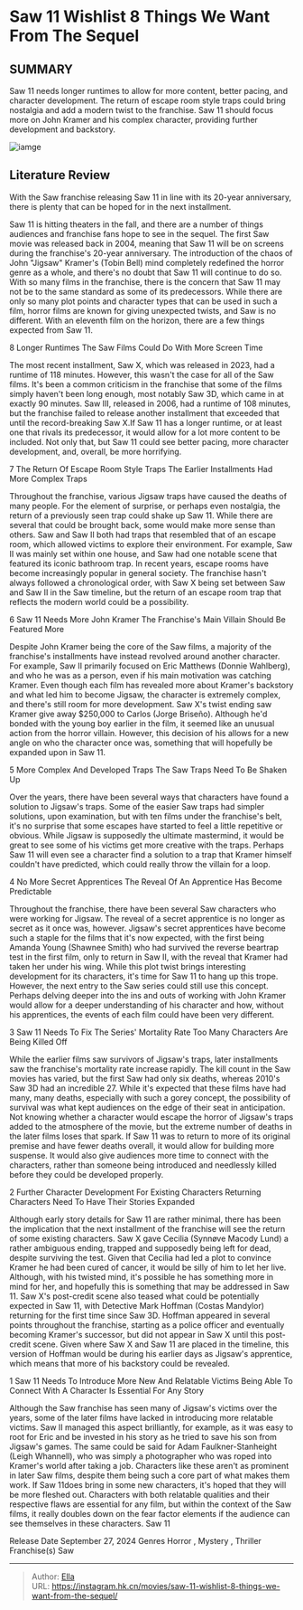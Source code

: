 # Saw 11 Wishlist 8 Things We Want From The Sequel


## SUMMARY 


 Saw 11 needs longer runtimes to allow for more content, better pacing, and character development. 
 The return of escape room style traps could bring nostalgia and add a modern twist to the franchise. 
 Saw 11 should focus more on John Kramer and his complex character, providing further development and backstory. 

![iamge](https://static1.srcdn.com/wordpress/wp-content/uploads/2024/01/saw-11-wishlist-wants-sequel.jpg)

## Literature Review

With the Saw franchise releasing Saw 11 in line with its 20-year anniversary, there is plenty that can be hoped for in the next installment.




Saw 11 is hitting theaters in the fall, and there are a number of things audiences and franchise fans hope to see in the sequel. The first Saw movie was released back in 2004, meaning that Saw 11 will be on screens during the franchise&#39;s 20-year anniversary. The introduction of the chaos of John &#34;Jigsaw&#34; Kramer&#39;s (Tobin Bell) mind completely redefined the horror genre as a whole, and there&#39;s no doubt that Saw 11 will continue to do so.
With so many films in the franchise, there is the concern that Saw 11 may not be to the same standard as some of its predecessors. While there are only so many plot points and character types that can be used in such a film, horror films are known for giving unexpected twists, and Saw is no different. With an eleventh film on the horizon, there are a few things expected from Saw 11. 









 








 8  Longer Runtimes 
The Saw Films Could Do With More Screen Time
        

The most recent installment, Saw X, which was released in 2023, had a runtime of 118 minutes. However, this wasn&#39;t the case for all of the Saw films. It&#39;s been a common criticism in the franchise that some of the films simply haven&#39;t been long enough, most notably Saw 3D, which came in at exactly 90 minutes.
Saw III, released in 2006, had a runtime of 108 minutes, but the franchise failed to release another installment that exceeded that until the record-breaking Saw X.If Saw 11 has a longer runtime, or at least one that rivals its predecessor, it would allow for a lot more content to be included. Not only that, but Saw 11 could see better pacing, more character development, and, overall, be more horrifying.





 7  The Return Of Escape Room Style Traps 
The Earlier Installments Had More Complex Traps
        

Throughout the franchise, various Jigsaw traps have caused the deaths of many people. For the element of surprise, or perhaps even nostalgia, the return of a previously seen trap could shake up Saw 11. While there are several that could be brought back, some would make more sense than others. Saw and Saw II both had traps that resembled that of an escape room, which allowed victims to explore their environment.
For example, Saw II was mainly set within one house, and Saw had one notable scene that featured its iconic bathroom trap. In recent years, escape rooms have become increasingly popular in general society. The franchise hasn&#39;t always followed a chronological order, with Saw X being set between Saw and Saw II in the Saw timeline, but the return of an escape room trap that reflects the modern world could be a possibility.





 6  Saw 11 Needs More John Kramer 
The Franchise&#39;s Main Villain Should Be Featured More


 







Despite John Kramer being the core of the Saw films, a majority of the franchise&#39;s installments have instead revolved around another character. For example, Saw II primarily focused on Eric Matthews (Donnie Wahlberg), and who he was as a person, even if his main motivation was catching Kramer. Even though each film has revealed more about Kramer&#39;s backstory and what led him to become Jigsaw, the character is extremely complex, and there&#39;s still room for more development.
Saw X&#39;s twist ending saw Kramer give away $250,000 to Carlos (Jorge Briseño). Although he&#39;d bonded with the young boy earlier in the film, it seemed like an unusual action from the horror villain. However, this decision of his allows for a new angle on who the character once was, something that will hopefully be expanded upon in Saw 11. 





 5  More Complex And Developed Traps 
The Saw Traps Need To Be Shaken Up


 







Over the years, there have been several ways that characters have found a solution to Jigsaw&#39;s traps. Some of the easier Saw traps had simpler solutions, upon examination, but with ten films under the franchise&#39;s belt, it&#39;s no surprise that some escapes have started to feel a little repetitive or obvious. While Jigsaw is supposedly the ultimate mastermind, it would be great to see some of his victims get more creative with the traps. Perhaps Saw 11 will even see a character find a solution to a trap that Kramer himself couldn&#39;t have predicted, which could really throw the villain for a loop.





 4  No More Secret Apprentices 
The Reveal Of An Apprentice Has Become Predictable


 







Throughout the franchise, there have been several Saw characters who were working for Jigsaw. The reveal of a secret apprentice is no longer as secret as it once was, however. Jigsaw&#39;s secret apprentices have become such a staple for the films that it&#39;s now expected, with the first being Amanda Young (Shawnee Smith) who had survived the reverse beartrap test in the first film, only to return in Saw II, with the reveal that Kramer had taken her under his wing.
While this plot twist brings interesting development for its characters, it&#39;s time for Saw 11 to hang up this trope. However, the next entry to the Saw series could still use this concept. Perhaps delving deeper into the ins and outs of working with John Kramer would allow for a deeper understanding of his character and how, without his apprentices, the events of each film could have been very different.





 3  Saw 11 Needs To Fix The Series&#39; Mortality Rate 
Too Many Characters Are Being Killed Off


 







While the earlier films saw survivors of Jigsaw&#39;s traps, later installments saw the franchise&#39;s mortality rate increase rapidly. The kill count in the Saw movies has varied, but the first Saw had only six deaths, whereas 2010&#39;s Saw 3D had an incredible 27. While it&#39;s expected that these films have had many, many deaths, especially with such a gorey concept, the possibility of survival was what kept audiences on the edge of their seat in anticipation.
Not knowing whether a character would escape the horror of Jigsaw&#39;s traps added to the atmosphere of the movie, but the extreme number of deaths in the later films loses that spark. If Saw 11 was to return to more of its original premise and have fewer deaths overall, it would allow for building more suspense. It would also give audiences more time to connect with the characters, rather than someone being introduced and needlessly killed before they could be developed properly.





 2  Further Character Development For Existing Characters 
Returning Characters Need To Have Their Stories Expanded
        

Although early story details for Saw 11 are rather minimal, there has been the implication that the next installment of the franchise will see the return of some existing characters. Saw X gave Cecilia (Synnøve Macody Lund) a rather ambiguous ending, trapped and supposedly being left for dead, despite surviving the test. Given that Cecilia had led a plot to convince Kramer he had been cured of cancer, it would be silly of him to let her live. Although, with his twisted mind, it&#39;s possible he has something more in mind for her, and hopefully this is something that may be addressed in Saw 11. 
Saw X&#39;s post-credit scene also teased what could be potentially expected in Saw 11, with Detective Mark Hoffman (Costas Mandylor) returning for the first time since Saw 3D. Hoffman appeared in several points throughout the franchise, starting as a police officer and eventually becoming Kramer&#39;s successor, but did not appear in Saw X until this post-credit scene. Given where Saw X and Saw 11 are placed in the timeline, this version of Hoffman would be during his earlier days as Jigsaw&#39;s apprentice, which means that more of his backstory could be revealed.





 1  Saw 11 Needs To Introduce More New And Relatable Victims 
Being Able To Connect With A Character Is Essential For Any Story
        

Although the Saw franchise has seen many of Jigsaw&#39;s victims over the years, some of the later films have lacked in introducing more relatable victims. Saw II managed this aspect brilliantly, for example, as it was easy to root for Eric and be invested in his story as he tried to save his son from Jigsaw&#39;s games. The same could be said for Adam Faulkner-Stanheight (Leigh Whannell), who was simply a photographer who was roped into Kramer&#39;s world after taking a job.
Characters like these aren&#39;t as prominent in later Saw films, despite them being such a core part of what makes them work. If Saw 11does bring in some new characters, it&#39;s hoped that they will be more fleshed out. Characters with both relatable qualities and their respective flaws are essential for any film, but within the context of the Saw films, it really doubles down on the fear factor elements if the audience can see themselves in these characters.
  Saw 11  


  Release Date    September 27, 2024     Genres    Horror , Mystery , Thriller     Franchise(s)    Saw    



---

> Author: [Ella](https://instagram.hk.cn/)  
> URL: https://instagram.hk.cn/movies/saw-11-wishlist-8-things-we-want-from-the-sequel/  

